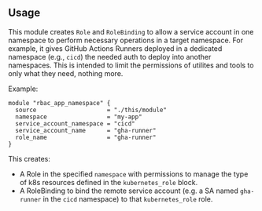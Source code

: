 ## Usage

This module creates `Role` and `RoleBinding` to allow a service account in one namespace to perform necessary operations in a target namespace. For example, it gives GitHub Actions Runners deployed in a dedicated namespace (e.g., `cicd`)
the needed auth to deploy into another namespaces. This is intended to limit the permissions of utilites and tools to only what they need, nothing more.

Example:

```hcl
module "rbac_app_namespace" {
  source                    = "./this/module"
  namespace                 = "my-app"
  service_account_namespace = "cicd"
  service_account_name      = "gha-runner"
  role_name                 = "gha-runner"
}
```
This creates:

- A Role in the specified `namespace` with permissions to manage the type of k8s resources defined in the `kubernetes_role` block.
- A RoleBinding to bind the remote service account (e.g. a SA named `gha-runner` in the `cicd` namespace) to that `kubernetes_role` role.
